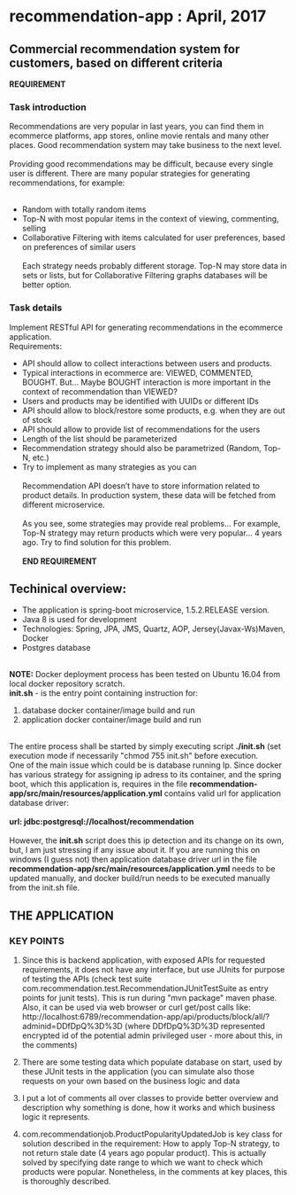 # recommendation-app : April, 2017
## Commercial recommendation system for customers, based on different criteria


**REQUIREMENT** <br />

### Task introduction

Recommendations are very popular in last years, you can find them in ecommerce platforms,
app stores, online movie rentals and many other places. Good recommendation system may
take business to the next level.
<br /><br />
Providing good recommendations may be difficult, because every single user is different. There
are many popular strategies for generating recommendations, for example:
<br /><br />
- Random with totally random items
- Top-N with most popular items in the context of viewing, commenting, selling
- Collaborative Filtering with items calculated for user preferences, based on preferences of
similar users
<br /><br />
Each strategy needs probably different storage. Top-N may store data in sets or lists, but for
Collaborative Filtering graphs databases will be better option.

### Task details

Implement RESTful API for generating recommendations in the ecommerce application.
<br />
Requirements:
<br />
- API should allow to collect interactions between users and products.
- Typical interactions in ecommerce are: VIEWED, COMMENTED, BOUGHT. But...
Maybe BOUGHT interaction is more important in the context of recommendation than
VIEWED?
- Users and products may be identified with UUIDs or different IDs
- API should allow to block/restore some products, e.g. when they are out of stock
- API should allow to provide list of recommendations for the users
- Length of the list should be parameterized
- Recommendation strategy should also be parametrized (Random, Top-N, etc.)
- Try to implement as many strategies as you can
<br /><br />
Recommendation API doesn’t have to store information related to product details. In
production system, these data will be fetched from different microservice.
<br /><br />
As you see, some strategies may provide real problems... For example, Top-N strategy may
return products which were very popular... 4 years ago. Try to find solution for this problem.
<br /><br />**END REQUIREMENT**

## Techinical overview:
 - The application is spring-boot microservice, 1.5.2.RELEASE version. 
 - Java 8 is used for development
 - Technologies: Spring, JPA, JMS, Quartz, AOP, Jersey(Javax-Ws)Maven, Docker
 - Postgres database
 <br /><br />

**NOTE:** Docker deployment process has been tested on Ubuntu 16.04 from local docker repository scratch.<br />
**init.sh** - is the entry point containing instruction for:
1. database docker container/image build and run
2. application docker container/image build and run
<br /><br />

The entire process shall be started by simply executing script **./init.sh** (set execution mode if necessarily "chmod 755 init.sh" before execution.<br />
One of the main issue which could be is database running Ip. Since docker has various strategy for assigning ip adress to its container, and the spring boot, which this application is, requires in the file **recommendation-app/src/main/resources/application.yml** contains valid url for application database driver:    <br />     
    **url: jdbc:postgresql://localhost/recommendation**
 <br /><br />
However, the **init.sh** script does this ip detection and its change on its own, but, I am just stressing if any issue about it.
If you are running this on windows (I guess not) then application database driver url in the file **recommendation-app/src/main/resources/application.yml** needs to be updated manually, and docker build/run needs to be executed manually from the init.sh file.

## THE APPLICATION
### KEY POINTS

1. Since this is backend application, with exposed APIs for requested  requirements, it does not have any interface, but use JUnits for purpose of testing the APIs (check test suite  com.recommendation.test.RecommendationJUnitTestSuite as entry points for junit tests).
This is run during "mvn package" maven phase.<br />
Also, it can be used via web browser or curl get/post calls like:
http://localhost:6789/recommendation-app/api/products/block/all/?adminid=DDfDpQ%3D%3D (where DDfDpQ%3D%3D represented encrypted id of the potential admin privileged user - more about this, in the comments)

2. There are some testing data which populate database on start, used by these JUnit tests in the application (you can simulate also those requests on your own based on the business logic and data

3. I put a lot of comments all over classes to provide better overview and description why something is done, how it works and which business logic it represents.

4. com.recommendationjob.ProductPopularityUpdatedJob is key class for solution described in the requirement: How to apply Top-N strategy, to not return stale date (4 years ago popular product). This is actually solved by specifying date range to which we want to check which products were popular. Nonetheless, in the comments at key places, this is thoroughly described.
